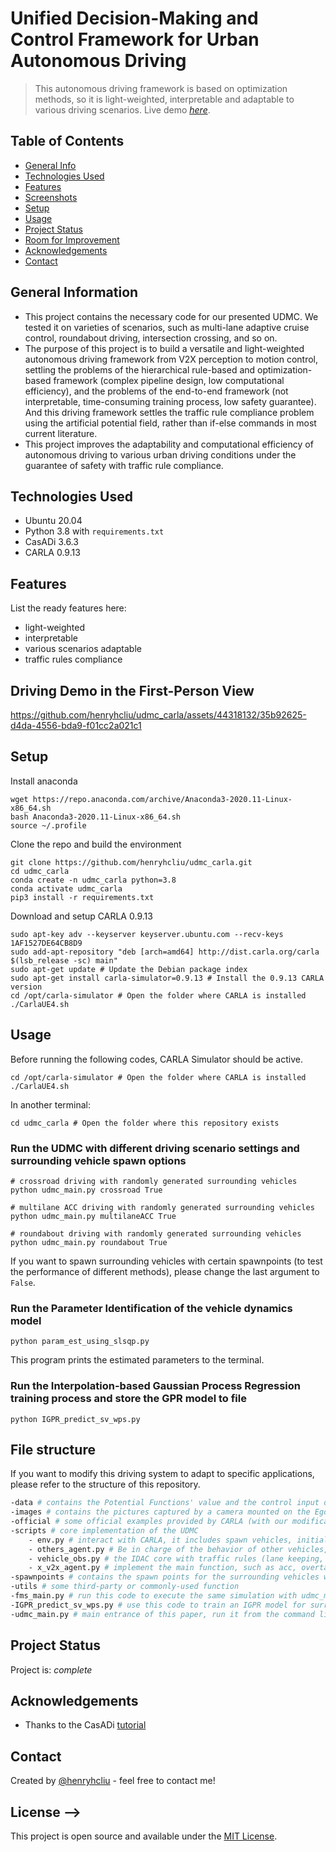 # Unified Decision-Making and Control Framework for Urban Autonomous Driving
> This autonomous driving framework is based on optimization methods, so it is light-weighted, interpretable and adaptable to various driving scenarios.
> Live demo [_here_](https://youtu.be/Jn2BrnhnCoU). <!-- If you have the project hosted somewhere, include the link here. -->

## Table of Contents
* [General Info](#general-information)
* [Technologies Used](#technologies-used)
* [Features](#features)
* [Screenshots](#driving-demo-in-the-first-person-view)
* [Setup](#setup)
* [Usage](#usage)
* [Project Status](#project-status)
* [Room for Improvement](#room-for-improvement)
* [Acknowledgements](#acknowledgements)
* [Contact](#contact)
<!-- * [License](#license) -->


## General Information
- This project contains the necessary code for our presented UDMC. We tested it on varieties of scenarios, such as multi-lane adaptive cruise control, roundabout driving, intersection crossing, and so on.
- The purpose of this project is to build a versatile and light-weighted autonomous driving framework from V2X perception to motion control, settling the problems of the hierarchical rule-based and optimization-based framework (complex pipeline design, low computational efficiency), and the problems of the end-to-end framework (not interpretable, time-consuming training process, low safety guarantee). And this driving framework settles the traffic rule compliance problem using the artificial potential field, rather than if-else commands in most current literature.
- This project improves the adaptability and computational efficiency of autonomous driving to various urban driving conditions under the guarantee of safety with traffic rule compliance.
<!-- You don't have to answer all the questions - just the ones relevant to your project. -->


## Technologies Used
- Ubuntu 20.04
- Python 3.8 with `requirements.txt`
- CasADi 3.6.3
- CARLA 0.9.13


## Features
List the ready features here:
- light-weighted
- interpretable
- various scenarios adaptable
- traffic rules compliance


## Driving Demo in the First-Person View


https://github.com/henryhcliu/udmc_carla/assets/44318132/35b92625-d4da-4556-bda9-f01cc2a021c1


## Setup
Install anaconda
```Shell
wget https://repo.anaconda.com/archive/Anaconda3-2020.11-Linux-x86_64.sh
bash Anaconda3-2020.11-Linux-x86_64.sh
source ~/.profile
```

Clone the repo and build the environment
```Shell
git clone https://github.com/henryhcliu/udmc_carla.git
cd udmc_carla
conda create -n udmc_carla python=3.8
conda activate udmc_carla
pip3 install -r requirements.txt
```

Download and setup CARLA 0.9.13
```Shell
sudo apt-key adv --keyserver keyserver.ubuntu.com --recv-keys 1AF1527DE64CB8D9
sudo add-apt-repository "deb [arch=amd64] http://dist.carla.org/carla $(lsb_release -sc) main"
sudo apt-get update # Update the Debian package index
sudo apt-get install carla-simulator=0.9.13 # Install the 0.9.13 CARLA version
cd /opt/carla-simulator # Open the folder where CARLA is installed
./CarlaUE4.sh
```

## Usage
Before running the following codes, CARLA Simulator should be active.
```Shell
cd /opt/carla-simulator # Open the folder where CARLA is installed
./CarlaUE4.sh
```
In another terminal:
```Shell
cd udmc_carla # Open the folder where this repository exists
```
### Run the UDMC with different driving scenario settings and surrounding vehicle spawn options
```Shell 
# crossroad driving with randomly generated surrounding vehicles
python udmc_main.py crossroad True

# multilane ACC driving with randomly generated surrounding vehicles
python udmc_main.py multilaneACC True

# roundabout driving with randomly generated surrounding vehicles
python udmc_main.py roundabout True
```
If you want to spawn surrounding vehicles with certain spawnpoints (to test the performance of different methods), please change the last argument to `False`.
### Run the Parameter Identification of the vehicle dynamics model
```Shell
python param_est_using_slsqp.py
```
This program prints the estimated parameters to the terminal.
### Run the Interpolation-based Gaussian Process Regression training process and store the GPR model to file
```Shell
python IGPR_predict_sv_wps.py
```

## File structure
If you want to modify this driving system to adapt to specific applications, please refer to the structure of this repository.
```bash
-data # contains the Potential Functions' value and the control input during autonomous driving
-images # contains the pictures captured by a camera mounted on the Ego Vehicle with T_s time step
-official # some official examples provided by CARLA (with our modification)
-scripts # core implementation of the UDMC
    - env.py # interact with CARLA, it includes spawn vehicles, initial visualization, and CARLA environment, etc.
    - others_agent.py # Be in charge of the behavior of other vehicles, like following the lane and changing lane
    - vehicle_obs.py # the IDAC core with traffic rules (lane keeping, not running to solid lane markings, not running a red light, etc)
    - x_v2x_agent.py # implement the main function, such as acc, overtaking, and parking
-spawnpoints # contains the spawn points for the surrounding vehicles when not using `random_spawn` mode
-utils # some third-party or commonly-used function
-fms_main.py # run this code to execute the same simulation with udmc_main.py, but the Ego Vehicle uses Finite State Machine to control its motion
-IGPR_predict_sv_wps.py # use this code to train an IGPR model for surrounding vehicles' motion from 15 pieces of history state record to 10 pieces of future state prediction.
-udmc_main.py # main entrance of this paper, run it from the command line with an augment (crossroad, multilaneACC, roundabout,...), before that you need to launch CarlaUE4 following the instruction above.
```

## Project Status
Project is: _complete_ 


## Acknowledgements
- Thanks to the CasADi [tutorial](https://web.casadi.org/docs/#nonlinear-programming)


## Contact
Created by [@henryhcliu](https://www.linkedin.com/in/haichaoliu) - feel free to contact me!


<!-- Optional -->
## License -->
This project is open source and available under the [MIT License](https://opensource.org/license/mit/).

<!-- You don't have to include all sections - just the one's relevant to your project -->
